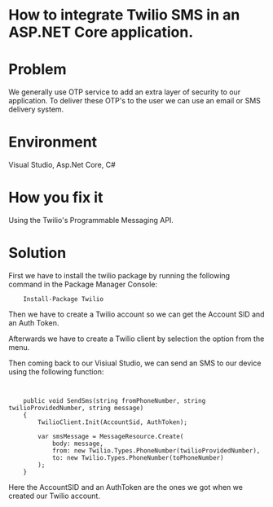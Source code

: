 # How to integrate Twilio SMS in an ASP.NET Core application.

# Problem
We generally use OTP service to add an extra layer of security to our application. To deliver these OTP's to the user we can use an email or SMS delivery system. 

# Environment
Visual Studio, Asp.Net Core, C#

# How you fix it
Using the Twilio's Programmable Messaging API.

# Solution
First we have to install the twilio package by running the following command in the Package Manager Console:
```
    Install-Package Twilio
```

Then we have to create a Twilio account so we can get the Account SID and an Auth Token. 

Afterwards we have to create a Twilio client by selection the option from the menu.

Then coming back to our Visiual Studio, we can send an SMS to our device using the following function:
```


    public void SendSms(string fromPhoneNumber, string twilioProvidedNumber, string message)
    {
        TwilioClient.Init(AccountSid, AuthToken);

        var smsMessage = MessageResource.Create(
            body: message,
            from: new Twilio.Types.PhoneNumber(twilioProvidedNumber),
            to: new Twilio.Types.PhoneNumber(toPhoneNumber)
        );
    }
```
Here the AccountSID and an AuthToken are the ones we got when we created our Twilio account. 
